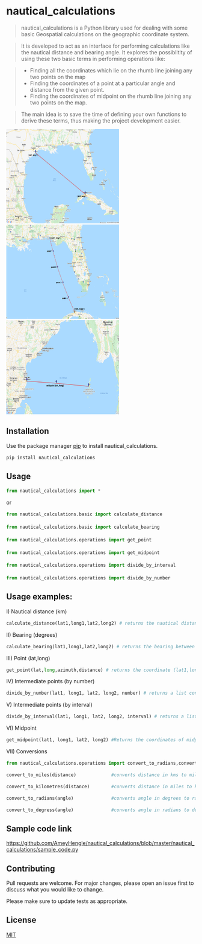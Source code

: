 # nautical_calculations

>nautical_calculations is a Python library used for dealing with some basic Geospatial calculations on the geographic coordinate system. 

>It is developed to act as an interface for performing calculations  like the nautical distance and bearing angle. It explores the possiblitity of using these two basic terms in performing operations like:

>* Finding all the coordinates which lie on the rhumb line joining any two points on the map
>* Finding the coordinates of a point at a particular angle and distance from the given point.
>* Finding the coordinates of midpoint on the rhumb line joining any two points on the map.

>The main idea is to save the time of defining your own functions to derive these terms, thus making the project development easier.

<img alt = 'example1' src = "https://github.com/AmeyHengle/nautical_calculations/blob/master/samples/distance.png" width="300" height = "250"/>
<img alt = 'example2' src = "https://github.com/AmeyHengle/nautical_calculations/blob/master/samples/number.png" width="300" height = "250"/>
<img alt = 'example3' src = "https://github.com/AmeyHengle/nautical_calculations/blob/master/samples/midpoint.png" width="300" height = "250"/> 


## Installation

Use the package manager [pip](https://pip.pypa.io/en/stable/) to install nautical_calculations.

```bash
pip install nautical_calculations
```

## Usage
```python
from nautical_calculations import *
```
or
```python
from nautical_calculations.basic import calculate_distance

from nautical_calculations.basic import calculate_bearing

from nautical_calculations.operations import get_point

from nautical_calculations.operations import get_midpoint

from nautical_calculations.operations import divide_by_interval

from nautical_calculations.operations import divide_by_number
```
## Usage examples:

I) Nautical distance (km)
```python
calculate_distance(lat1,long1,lat2,long2) # returns the nautical distance (in km) between two coordinates (lat1,long1) and (lat2,long2)
```


II) Bearing (degrees)
```python
calculate_bearing(lat1,long1,lat2,long2) # returns the bearing between two coordinates (lat1,long1) and (lat2,long2)
```


III) Point (lat,long)
```python
get_point(lat,long,azimuth,distance) # returns the coordinate (lat1,long1) at a particular distance and angle (azimuth) from the given point (lat,long)
```


IV) Intermediate points (by number)
```python
divide_by_number(lat1, long1, lat2, long2, number) # returns a list containing all points in between the two specified coordinate pairs (lat-long) given the number value
```

V) Intermediate points (by interval)
```python
divide_by_interval(lat1, long1, lat2, long2, interval) # returns a list containing all points in between the two specified coordinate pairs (lat-long) given the interval value
```

VI) Midpoint
```python
get_midpoint(lat1, long1, lat2, long2) #Returns the coordinates of midpoint on the rhumb line joining the given endpoint coordinates (lat1,long1,lat2,long2)
```

VII) Conversions
```python
from nautical_calculations.operations import convert_to_radians,convert_to_miles,convert_to_kilometres,convert_to_degress
```
```python
convert_to_miles(distance)             #converts distance in kms to miles
```
```python
convert_to_kilometres(distance)        #converts distance in miles to kms
```
```python
convert_to_radians(angle)              #converts angle in degrees to radians
```
```python
convert_to_degress(angle)              #converts angle in radians to degrees
```

## Sample code link
https://github.com/AmeyHengle/nautical_calculations/blob/master/nautical_calculations/sample_code.py


## Contributing
Pull requests are welcome. For major changes, please open an issue first to discuss what you would like to change.

Please make sure to update tests as appropriate.

## License
[MIT](https://choosealicense.com/licenses/mit/)

